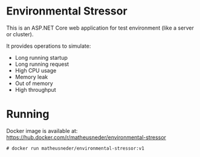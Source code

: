 # Environmental Stressor
This is an ASP.NET Core web application for test environment (like a server or cluster).

It provides operations to simulate:
  - Long running startup
  - Long running request
  - High CPU usage
  - Memory leak
  - Out of memory
  - High throughput

# Running

Docker image is available at: https://hub.docker.com/r/matheusneder/environmental-stressor

```
# docker run matheusneder/environmental-stressor:v1
```
